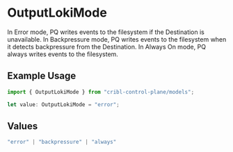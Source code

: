 # OutputLokiMode

In Error mode, PQ writes events to the filesystem if the Destination is unavailable. In Backpressure mode, PQ writes events to the filesystem when it detects backpressure from the Destination. In Always On mode, PQ always writes events to the filesystem.

## Example Usage

```typescript
import { OutputLokiMode } from "cribl-control-plane/models";

let value: OutputLokiMode = "error";
```

## Values

```typescript
"error" | "backpressure" | "always"
```